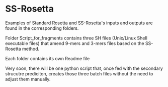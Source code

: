 # SS-Rosetta
Examples of Standard Rosetta and SS-Rosetta's inputs and outputs are found in the corresponding folders.

Folder Script_for_fragments contains three SH files (Unix/Linux Shell executable files) that amend 9-mers and 3-mers files based on the SS-Rosetta method.

Each folder contains its own Readme file

Very soon, there will be one python script that, once fed with the secondary strucutre prediciton, creates those three batch files without the need to adjust them manually.
